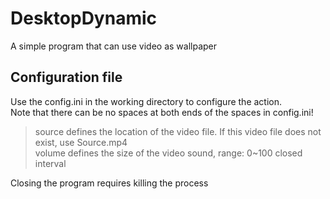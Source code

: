 # DesktopDynamic
A simple program that can use video as wallpaper

## Configuration file
Use the config.ini in the working directory to configure the action.  
Note that there can be no spaces at both ends of the spaces in config.ini!  
>source defines the location of the video file. If this video file does not exist, use Source.mp4  
>volume defines the size of the video sound, range: 0~100 closed interval  

Closing the program requires killing the process

